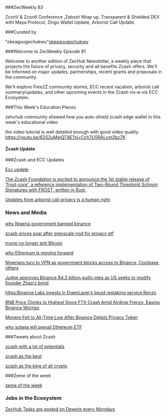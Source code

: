 ###ZecWeekly 83


ZconV & Zcon6 Conference ,Zeboot Wrap up, Transparent & Shielded DEX with Maya Protocol, Zingo Wallet Update, Arborist Call Update.


###Curated by


"okeaguugochukwu"[okeaguugochukwu](https://x.com/UgochukwuOkeagu?t=MyTcHfUBvfQ-4pNHS-qWrg&s=09)



###Welcome to ZecWeekly Episode 81


Welcome to another edition of ZecHub Newsletter, a weekly piece that projects the future of privacy, security and all benefits Zcash offers. We'll be informed on major updates, partnerships, recent grants and proposals in the community.


We'll explore Free2Z community stories, ECC recent vacation, arborist call summary/updates, and other upcoming events in the Zcash vis-a-vis ECC Ecosystem.


###This Week's Education Pieces. 



zehchub community showed how you auto-shield zcash edge wallet in this week's educational video 

the video tutorial is well detailed enough with good video quality.
https://youtu.be/62S2uMwQT8E?si=Cch7U5RALcm2bc7K






#### Zcash Update




###Zcash and ECC Updates


[Ecc update](https://forum.zcashcommunity.com/t/ecc-update-for-feb-23/46936)


[The Zcash Foundation is excited to announce the 1st stable release of 'frost-core', a reference implementation of Two-Round Threshold Schnorr Signatures with FROST, written in Rust.](https://zfnd.org/frost-reference-implementation-v1-0-0-stable-release/)




[Updates from arborist call ](https://twitter.com/zksquirrel/status/1755733285131386954?t=KSm5nXvQHhODp2YdHyLx_Q&s=19)
[privacy is a human right](https://twitter.com/zcash/status/1759642736905290035?t=P5jIgsg6AQ7tuNhUUIhJQQ&s=19)


### News and Media


[why Nigeria government banned binance](
https://free2z.com/alberdioni8406/zpage/binance-coinbase-and-octafx-urls-blocked-in-nigeria-and-heres-why)

[zcash prices soar after greyscale nod for privacy etf](https://cryptoslate.com/zcash-sees-notable-gain-after-grayscale-seeks-sec-nod-for-privacy-etf/)

[ trump no longer anti Bitcoin](https://cointelegraph.com/news/trump-no-longer-anti-bitcoin)

[why Ethereum is moving forward](https://crypto.news/grayscale-ethereum-dencun-price/)


[Nigerians turn to VPN as government blocks access to Binance, Coinbase, others](https://cryptoslate.com/nigerians-turn-to-vpn-as-government-blocks-access-to-binance-coinbase-others/)

[Judge approves Binance $4.3 billion guilty plea as US seeks to modify founder Zhao's bond](https://m.investing.com/news/economy/judge-approves-binance-43-billion-guilty-plea-as-us-seeks-to-modify-founder-zhaos-bond-3313606)

[https:Binance Labs invests in EigenLayer’s liquid restaking service Renzo](//cointelegraph.com/news/binance-labs-invests-eigenlayer-liquid-restaking-renzo)

[BNB Price Climbs to Highest Since FTX Crash Amid Airdrop Frenzy, Easing Binance Worries](https://www.coindesk.com/markets/2024/02/22/bnb-price-climbs-to-highest-since-ftx-crash-amid-airdrop-frenzy-easing-binance-worries/)

[Monero Fell to All-Time Low After Binance Delists Privacy Token](https://www.coindesk.com/video/monero-fell-to-all-time-low-after-binance-delists-privacy-token/)

[why solana will prevail Ethereum ETF](https://cointelegraph.com/news/solana-will-prevail-despite-ethereum-etfs)

###Tweets about Zcash

[zcash with a lot of potentials](https://twitter.com/PersiaCryptoGuy/status/1760598316402770190?t=vc_itTAJI54LRcGQnX39qg&s=19)

[zcash as the best](https://twitter.com/Cesar_Oswi/status/1760770738376659201?t=RXMp1E4dYkFbCqMjPBbp3w&s=19)

[zcash as the king of all crypto](https://twitter.com/DasaelR/status/1761390230131933512?t=pdmwePCCUKluVY7IBdJZbw&s=19)

###Zeme of the week

[zeme of the week ](https://twitter.com/MKekule/status/1761412623101309373?t=g_gm1rDhSY-KnhrX-8SUWQ&s=19)


### Jobs in the Ecosystem


[ZecHub Tasks are posted on Dework every Mondays](https://app.dework.xyz/zechub-2424)
